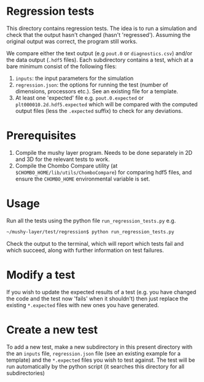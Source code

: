 # Regression tests
This directory contains regression tests. The idea is to run a simulation and check that the output hasn't changed (hasn't 'regressed'). Assuming the original output was correct, the program still works.

We compare either the text output (e.g `pout.0` or `diagnostics.csv`) and/or the data output (`.hdf5` files). Each subdirectory contains a test, which at a bare minimum consist of the following files:

1. `inputs`: the input parameters for the simulation
2. `regression.json`: the options for running the test (number of dimensions, processors etc.). See an existing file for a template.
3. At least one 'expected' file e.g. `pout.0.expected` or `plt000010.2d.hdf5.expected` which will be compared with the computed output files (less the `.expected` suffix) to check for any deviations.

# Prerequisites
1. Compile the mushy layer program. Needs to be done separately in 2D and 3D for the relevant tests to work.
2. Compile the Chombo Compare utility (at `$CHOMBO_HOME/lib/utils/ChomboCompare`) for comparing hdf5 files, and ensure the `CHOMBO_HOME` environmental variable is set.

# Usage
Run all the tests using the python file `run_regression_tests.py` e.g.

```bash
~/mushy-layer/test/regression$ python run_regression_tests.py
```

Check the output to the terminal, which will report which tests fail and which succeed, along with further information on test failures.

# Modify a test
If you wish to update the expected results of a test (e.g. you have changed the code and the test now 'fails' when it shouldn't) then just replace the existing `*.expected` files with new ones you have generated.

# Create a new test
To add a new test, make a new subdirectory in this present directory with the an `inputs` file, `regression.json` file (see an existing example for a template) and the `*.expected` files you wish to test against. The test will be run automatically by the python script (it searches this directory for all subdirectories)
